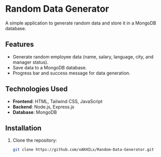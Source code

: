 # Random Data Generator

A simple application to generate random data and store it in a MongoDB database.

## Features
- Generate random employee data (name, salary, language, city, and manager status).
- Save data to a MongoDB database.
- Progress bar and success message for data generation.

## Technologies Used
- **Frontend**: HTML, Tailwind CSS, JavaScript
- **Backend**: Node.js, Express.js
- **Database**: MongoDB

## Installation
1. Clone the repository:
   ```bash
   git clone https://github.com/xAKHILx/Random-Data-Generator.git
